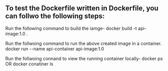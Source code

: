## To test the Dockerfile written in Dockerfile, you can follwo the following steps:

Run the following command to build the iamge-
docker build -t api-image:1.0 .
 
Run the follwoing command to run the above created image in a container.
docker run --name api-container api-image:1.0

Run the follwoing connand to view the running container locally-
docker ps OR docker conatiner ls
